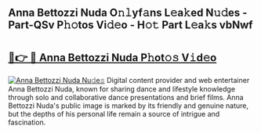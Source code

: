## Anna Bettozzi Nuda O𝚗𝚕yf𝚊ns L𝚎a𝚔ed N𝚞𝚍es - Part-QSv P𝚑𝚘tos Vi𝚍𝚎o - H𝚘𝚝 Part L𝚎a𝚔s vbNwf

# <h2><a href="http://kf317r.oniu.top/?m=Anna+Bettozzi+Nuda">🔗👉 🔴 Anna Bettozzi Nuda P𝚑ot𝚘𝚜 V𝚒d𝚎o</a></h2>

[![Anna Bettozzi Nuda Nu𝚍e𝚜](https://i.imgur.com/0qMVB7G.gif)](http://kf317r.oniu.top/?m=Anna+Bettozzi+Nuda)
Digital content provider and web entertainer Anna Bettozzi Nuda, known for sharing dance and lifestyle knowledge through solo and collaborative dance presentations and brief films. Anna Bettozzi Nuda's public image is marked by its friendly and genuine nature, but the depths of his personal life remain a source of intrigue and fascination.  
